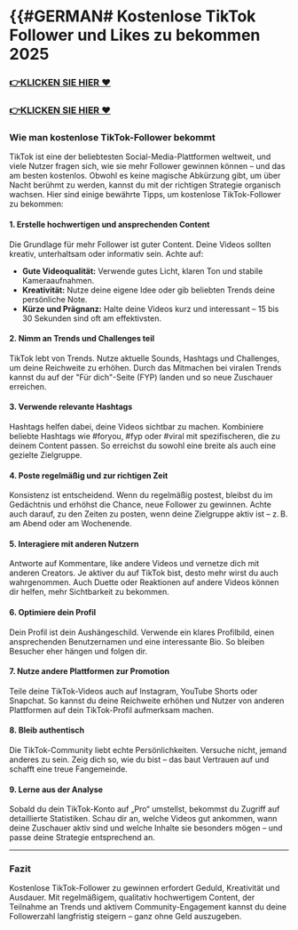 # **{{#GERMAN# Kostenlose TikTok Follower und Likes zu bekommen 2025**


### [👉KLICKEN SIE HIER ♥](https://lookerstudio.google.com/s/tDXq_W9LygI)

### [👉KLICKEN SIE HIER ♥](https://lookerstudio.google.com/s/tDXq_W9LygI)

### Wie man kostenlose TikTok-Follower bekommt

TikTok ist eine der beliebtesten Social-Media-Plattformen weltweit, und viele Nutzer fragen sich, wie sie mehr Follower gewinnen können – und das am besten kostenlos. Obwohl es keine magische Abkürzung gibt, um über Nacht berühmt zu werden, kannst du mit der richtigen Strategie organisch wachsen. Hier sind einige bewährte Tipps, um kostenlose TikTok-Follower zu bekommen:

#### 1. **Erstelle hochwertigen und ansprechenden Content**

Die Grundlage für mehr Follower ist guter Content. Deine Videos sollten kreativ, unterhaltsam oder informativ sein. Achte auf:

* **Gute Videoqualität:** Verwende gutes Licht, klaren Ton und stabile Kameraaufnahmen.
* **Kreativität:** Nutze deine eigene Idee oder gib beliebten Trends deine persönliche Note.
* **Kürze und Prägnanz:** Halte deine Videos kurz und interessant – 15 bis 30 Sekunden sind oft am effektivsten.

#### 2. **Nimm an Trends und Challenges teil**

TikTok lebt von Trends. Nutze aktuelle Sounds, Hashtags und Challenges, um deine Reichweite zu erhöhen. Durch das Mitmachen bei viralen Trends kannst du auf der "Für dich"-Seite (FYP) landen und so neue Zuschauer erreichen.

#### 3. **Verwende relevante Hashtags**

Hashtags helfen dabei, deine Videos sichtbar zu machen. Kombiniere beliebte Hashtags wie #foryou, #fyp oder #viral mit spezifischeren, die zu deinem Content passen. So erreichst du sowohl eine breite als auch eine gezielte Zielgruppe.

#### 4. **Poste regelmäßig und zur richtigen Zeit**

Konsistenz ist entscheidend. Wenn du regelmäßig postest, bleibst du im Gedächtnis und erhöhst die Chance, neue Follower zu gewinnen. Achte auch darauf, zu den Zeiten zu posten, wenn deine Zielgruppe aktiv ist – z. B. am Abend oder am Wochenende.

#### 5. **Interagiere mit anderen Nutzern**

Antworte auf Kommentare, like andere Videos und vernetze dich mit anderen Creators. Je aktiver du auf TikTok bist, desto mehr wirst du auch wahrgenommen. Auch Duette oder Reaktionen auf andere Videos können dir helfen, mehr Sichtbarkeit zu bekommen.

#### 6. **Optimiere dein Profil**

Dein Profil ist dein Aushängeschild. Verwende ein klares Profilbild, einen ansprechenden Benutzernamen und eine interessante Bio. So bleiben Besucher eher hängen und folgen dir.

#### 7. **Nutze andere Plattformen zur Promotion**

Teile deine TikTok-Videos auch auf Instagram, YouTube Shorts oder Snapchat. So kannst du deine Reichweite erhöhen und Nutzer von anderen Plattformen auf dein TikTok-Profil aufmerksam machen.

#### 8. **Bleib authentisch**

Die TikTok-Community liebt echte Persönlichkeiten. Versuche nicht, jemand anderes zu sein. Zeig dich so, wie du bist – das baut Vertrauen auf und schafft eine treue Fangemeinde.

#### 9. **Lerne aus der Analyse**

Sobald du dein TikTok-Konto auf „Pro“ umstellst, bekommst du Zugriff auf detaillierte Statistiken. Schau dir an, welche Videos gut ankommen, wann deine Zuschauer aktiv sind und welche Inhalte sie besonders mögen – und passe deine Strategie entsprechend an.

---

### Fazit

Kostenlose TikTok-Follower zu gewinnen erfordert Geduld, Kreativität und Ausdauer. Mit regelmäßigem, qualitativ hochwertigem Content, der Teilnahme an Trends und aktivem Community-Engagement kannst du deine Followerzahl langfristig steigern – ganz ohne Geld auszugeben.
